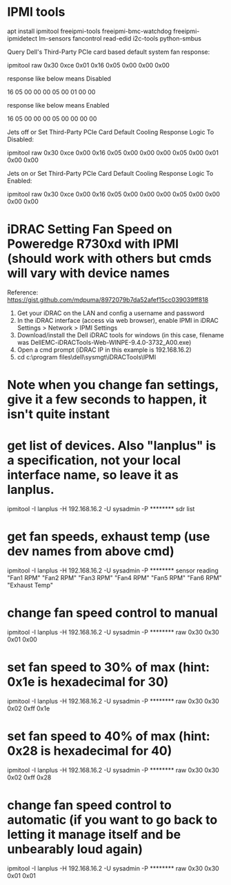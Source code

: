 # IPMI tools

apt install ipmitool freeipmi-tools freeipmi-bmc-watchdog freeipmi-ipmidetect lm-sensors fancontrol read-edid i2c-tools python-smbus
 
Query Dell's Third-Party PCIe card based default system fan response:

ipmitool raw 0x30 0xce 0x01 0x16 0x05 0x00 0x00 0x00

response like below means Disabled

16 05 00 00 00 05 00 01 00 00

response like below means Enabled

16 05 00 00 00 05 00 00 00 00

Jets off or Set Third-Party PCIe Card Default Cooling Response Logic To Disabled:

ipmitool raw 0x30 0xce 0x00 0x16 0x05 0x00 0x00 0x00 0x05 0x00 0x01 0x00 0x00 

Jets on or Set Third-Party PCIe Card Default Cooling Response Logic To Enabled:

ipmitool raw 0x30 0xce 0x00 0x16 0x05 0x00 0x00 0x00 0x05 0x00 0x00 0x00 0x00

iDRAC Setting Fan Speed on Poweredge R730xd with IPMI (should work with others but cmds will vary with device names
=========================================================================================================
Reference: https://gist.github.com/mdpuma/8972079b7da52afef15cc039039ff818
1. Get your iDRAC on the LAN and config a username and password
2. In the iDRAC interface (access via web browser), enable IPMI in iDRAC Settings > Network > IPMI Settings
3. Download/install the Dell iDRAC tools for windows (in this case, filename was DellEMC-iDRACTools-Web-WINPE-9.4.0-3732_A00.exe)
4.  Open a cmd prompt  (iDRAC IP in this example is 192.168.16.2)
5.  cd c:\program files\dell\sysmgt\iDRACTools\IPMI

# Note when you change fan settings, give it a few seconds to happen, it isn't quite instant
# get list of devices.  Also "lanplus" is a specification, not your local interface name, so leave it as lanplus.
ipmitool -I lanplus -H 192.168.16.2 -U sysadmin -P ******** sdr list

# get fan speeds, exhaust temp  (use dev names from above cmd)
ipmitool -I lanplus -H 192.168.16.2 -U sysadmin -P ******** sensor reading "Fan1 RPM" "Fan2 RPM" "Fan3 RPM" "Fan4 RPM" "Fan5 RPM" "Fan6 RPM" "Exhaust Temp"

# change fan speed control to manual
ipmitool -I lanplus -H 192.168.16.2 -U sysadmin -P ******** raw 0x30 0x30 0x01 0x00

# set fan speed to 30% of max (hint: 0x1e is hexadecimal for 30)
ipmitool -I lanplus -H 192.168.16.2 -U sysadmin -P ******** raw 0x30 0x30 0x02 0xff 0x1e

# set fan speed to 40% of max (hint: 0x28 is hexadecimal for 40)
ipmitool -I lanplus -H 192.168.16.2 -U sysadmin -P ******** raw 0x30 0x30 0x02 0xff 0x28

# change fan speed control to automatic (if you want to go back to letting it manage itself and be unbearably loud again)
ipmitool -I lanplus -H 192.168.16.2 -U sysadmin -P ******** raw 0x30 0x30 0x01 0x01
